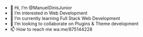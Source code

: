 - 👋 Hi, I’m @ManuelDinisJunior
- 👀 I’m interested in Web Development
- 🌱 I’m currently learning Full Stack Web Development
- 💞️ I’m looking to collaborate on Plugins & Theme development
- 📫 How to reach me wa.me/875144228

<!---
TAEY11/TAEY11 is a ✨ special ✨ repository because its `README.md` (this file) appears on your GitHub profile.
You can click the Preview link to take a look at your changes.
--->
